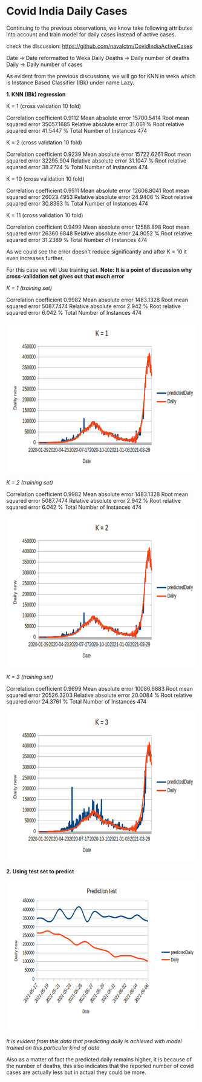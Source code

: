 # Covid India Daily Cases

Continuing to the previous observations, we know take following attributes into account and train model for daily cases instead of active cases.

check the discussion: https://github.com/navalctm/CovidIndiaActiveCases

Date -> Date reformatted to Weka
Daily Deaths -> Daily number of deaths
Daily -> Daily number of cases 

As evident from the previous discussions, we will go for KNN in weka which is Instance Based Classifier (IBk) under name Lazy.

**1. KNN (IBk) regression**

K = 1 (cross validation 10 fold)

Correlation coefficient                  0.9112
Mean absolute error                  15700.5414
Root mean squared error              35057.1685
Relative absolute error                 31.061  %
Root relative squared error             41.5447 %
Total Number of Instances              474  


K = 2 (cross validation 10 fold)

Correlation coefficient                  0.9239
Mean absolute error                  15722.6261
Root mean squared error              32295.904 
Relative absolute error                 31.1047 %
Root relative squared error             38.2724 %
Total Number of Instances              474   

K = 10 (cross validation 10 fold)


Correlation coefficient                  0.9511
Mean absolute error                  12606.8041
Root mean squared error              26023.4953
Relative absolute error                 24.9406 %
Root relative squared error             30.8393 %
Total Number of Instances              474 

K = 11 (cross validation 10 fold)

Correlation coefficient                  0.9499
Mean absolute error                  12588.898 
Root mean squared error              26360.6848
Relative absolute error                 24.9052 %
Root relative squared error             31.2389 %
Total Number of Instances              474 


As we could see the error doesn't reduce significantly and after K = 10 it even increases further. 

For this case we will Use training set. 
**Note: It is a point of discussion why cross-validation set gives out that much error**

_K = 1 (training set)_

Correlation coefficient                  0.9982
Mean absolute error                   1483.1328
Root mean squared error               5087.7474
Relative absolute error                  2.942  %
Root relative squared error              6.042  %
Total Number of Instances              474  

<img src="https://github.com/navalctm/CovidIndiaDailyCases/blob/main/Images/knn_k1.png" alt="alt text" width="900" height="400">

_K = 2 (training set)_

Correlation coefficient                  0.9982
Mean absolute error                   1483.1328
Root mean squared error               5087.7474
Relative absolute error                  2.942  %
Root relative squared error              6.042  %
Total Number of Instances              474

<img src="https://github.com/navalctm/CovidIndiaDailyCases/blob/main/Images/knn_k2.png" alt="alt text" width="900" height="400">

_K = 3 (training set)_

Correlation coefficient                  0.9699
Mean absolute error                  10086.6883
Root mean squared error              20526.3203
Relative absolute error                 20.0084 %
Root relative squared error             24.3761 %
Total Number of Instances              474

<img src="https://github.com/navalctm/CovidIndiaDailyCases/blob/main/Images/knn_k3.png" alt="alt text" width="900" height="400">


**2. Using test set to predict** 


<img src="https://github.com/navalctm/CovidIndiaDailyCases/blob/main/Images/test.png" alt="alt text" width="900" height="400">

_It is evident from this data that predicting daily is achieved with model trained on this particular kind of data_

Also as a matter of fact the predicted daily remains higher, it is because of the number of deaths, this also indicates that the reported number of covid cases are actually less but in actual they could be more.


